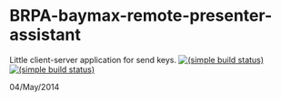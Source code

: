 # BRPA-baymax-remote-presenter-assistant
Little client-server application for send keys.
[![(simple build status)](https://img.shields.io/badge/BRPA-v0.1-brightgreen.svg)]()
[![(simple build status)](https://img.shields.io/badge/build-passing-brightgreen.svg)]()

04/May/2014
